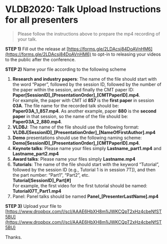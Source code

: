 # VLDB2020: Talk Upload Instructions for all presenters

> Please follow the instructions above to prepare the mp4 recording of your talk.

**STEP 1)** Fill out the release at [https://forms.gle/2LDAcsj84DoAVnHM6](https://forms.gle/2LDAcsj84DoAVnHM6) to opt-in to releasing your videos to the public after the conference.

**STEP 2)** Name your file according to the following scheme

1. **Research and industry papers**: The name of the file should start with the word “Paper”, followed by the session ID, followed by the number of the paper within the session, and finally the CMT paper ID:<br> **Paper[SessionID]\_[PresentationOrder]\_[CMTPaperID].mp4**. <br> For example, the paper with CMT id **857** is the **first paper** in session **03A**. The file name for the recorded talk should be: **Paper03A_1_857.mp4**. As another example, paper **880** is the **second paper** in that session, so the name of the file should be: **Paper03A_2_880.mp4**.
1. **VLDBJ**: The name of the file should use the following format:<br>**VLDBJ[SessionID]\_[PresentationOrder]\_[NameOfFirstAuthor].mp4**
1. **Demo** presentations should use the following naming scheme: <br>**Demo[SessionID]\_[PresentationOrder]\_[CMTPaperID].mp4**.
1. **Keynote talks**: Please name your files simply **Lastname_part1.mp4** and **Lastname_part2.mp4**
1. **Award talks**: Please name your files simply **Lastname.mp4**
1. **Tutorials**: The name of the file should start with the keyword “Tutorial”, followed by the session ID (e.g., Tutorial 1 is in session 7T]), and then the part number: “Part1”, “Part2”, etc.<br> **Tutorial[SessionID]\_Part[#]**<br> For example, the first video for the first tutorial should be named:<br>**Tutorial07T_Part1.mp4**
1. Panel: Panel talks should be named **Panel\_[PresenterLastName].mp4**

**STEP 3)** Upload your file to 
[https://www.dropbox.com/l/scl/AAAE6HbXH8m1iJWKCQpT2xHz4cbeNfST5BU](https://www.dropbox.com/l/scl/AAAE6HbXH8m1iJWKCQpT2xHz4cbeNfST5BU)

Thanks.